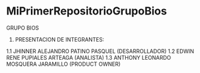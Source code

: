 # MiPrimerRepositorioGrupoBios

GRUPO BIOS 

1. PRESENTACION DE INTEGRANTES:

1.1 JHINNER ALEJANDRO PATINO PASQUEL (DESARROLLADOR) 
1.2 EDWIN RENE PUPIALES ARTEAGA (ANALISTA) 
1.3 ANTHONY LEONARDO MOSQUERA JARAMILLO (PRODUCT OWNER) 